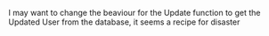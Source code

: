 I may want to change the beaviour for the Update function to get the Updated
User from the database, it seems a recipe for disaster
